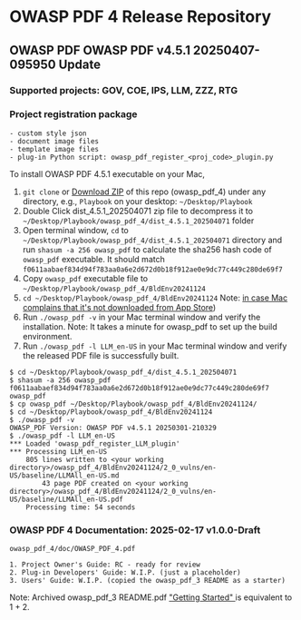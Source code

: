 # OWASP PDF 4 Release Repository
## OWASP PDF OWASP PDF v4.5.1 20250407-095950 Update
### Supported projects: GOV, COE, IPS, LLM, ZZZ, RTG
### Project registration package
    - custom style json
    - document image files
    - template image files
    - plug-in Python script: owasp_pdf_register_<proj_code>_plugin.py

To install OWASP PDF 4.5.1 executable on your Mac,
1. `git clone` or [Download ZIP](https://github.com/tetsuoseto/owasp_pdf_4/archive/refs/heads/main.zip) of this repo (owasp_pdf_4) under any directory, e.g., `Playbook` on your desktop: `~/Desktop/Playbook`
2. Double Click dist_4.5.1_202504071 zip file to decompress it to `~/Desktop/Playbook/owasp_pdf_4/dist_4.5.1_202504071` folder
3. Open terminal window, `cd` to `~/Desktop/Playbook/owasp_pdf_4/dist_4.5.1_202504071` directory and run `shasum -a 256 owasp_pdf` to calculate the sha256 hash code of `owasp_pdf` executable. It should match `f0611aabaef834d94f783aa0a6e2d672d0b18f912ae0e9dc77c449c280de69f7`
4. Copy `owasp_pdf` executable file to `~/Desktop/Playbook/owasp_pdf_4/BldEnv20241124`
5. `cd ~/Desktop/Playbook/owasp_pdf_4/BldEnv20241124`
    Note: [in case Mac complains that it's not downloaded from App Store](https://support.apple.com/guide/mac-help/if-an-app-is-not-from-the-mac-app-store-mh40620/11.0/mac/11.0))
6. Run `./owasp_pdf -v` in your Mac terminal window and verify the installation.
    Note: It takes a minute for owasp_pdf to set up the build environment.
7. Run `./owasp_pdf -l LLM_en-US` in your Mac terminal window and verify the released PDF file is successfully built.

```
$ cd ~/Desktop/Playbook/owasp_pdf_4/dist_4.5.1_202504071
$ shasum -a 256 owasp_pdf
f0611aabaef834d94f783aa0a6e2d672d0b18f912ae0e9dc77c449c280de69f7  owasp_pdf
$ cp owasp_pdf ~/Desktop/Playbook/owasp_pdf_4/BldEnv20241124/
$ cd ~/Desktop/Playbook/owasp_pdf_4/BldEnv20241124
$ ./owasp_pdf -v
OWASP_PDF Version: OWASP PDF v4.5.1 20250301-210329
$ ./owasp_pdf -l LLM_en-US
*** Loaded 'owasp_pdf_register_LLM_plugin'
*** Processing LLM_en-US
    805 lines written to <your working directory>/owasp_pdf_4/BldEnv20241124/2_0_vulns/en-US/baseline/LLMAll_en-US.md
        43 page PDF created on <your working directory>/owasp_pdf_4/BldEnv20241124/2_0_vulns/en-US/baseline/LLMAll_en-US.pdf
    Processing time: 54 seconds
```

### OWASP PDF 4 Documentation: 2025-02-17 v1.0.0-Draft
    owasp_pdf_4/doc/OWASP_PDF_4.pdf

    1. Project Owner's Guide: RC - ready for review
    2. Plug-in Developers' Guide: W.I.P. (just a placeholder)
    3. Users' Guide: W.I.P. (copied the owasp_pdf_3 README as a starter)

Note: Archived owasp_pdf_3 README.pdf ["Getting Started" ](https://github.com/tetsuoseto/owasp_pdf_4/blob/main/doc_archives/owasp_pdf_3/README.pdf) is equivalent to 1 + 2.
